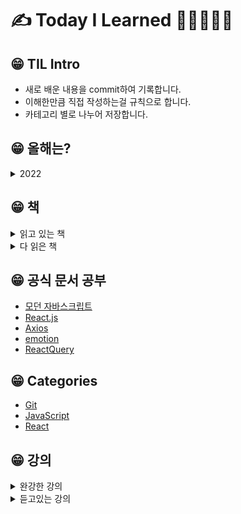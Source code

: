 # ✍ Today I Learned 📙📒📗📘📕

## 😁 TIL Intro

- 새로 배운 내용을 commit하여 기록합니다.<br />
- 이해한만큼 직접 작성하는걸 규칙으로 합니다.<br />
- 카테고리 별로 나누어 저장합니다.

## 😁 올해는?
<details>
<summary>2022</summary>
<div markdown="1">
12월 - 코드숨 프로젝트(edit all), 구글 엔지니어는 이렇게 일한다
<br/>
11월 - 코드숨 프로젝트(edit all)<br/>
10월 - 코드숨 프로젝트(코드숨 공부방 예약), 일상 속 사물이 알려주는 웹 API 디자인 <br/>
09월 - 코드숨 프로젝트(코드숨 사이트) / <a href="www.naver.com">이것이 코딩테스트다</a> / <a href="www.naver.com">코딩인터뷰 완전분석</a> <br/>
08월 - 코드숨 리액트 과정
</div>
</details>

## 😁 책
<details>
<summary>읽고 있는 책</summary>
<div markdown="1">
구글엔지니어는 이렇게 일한다 <br/>
코딩인터뷰 완전분석
</div>
</details>

<details>
<summary>다 읽은 책</summary>
<div markdown="1">
일상 속 사물이 알려주는 웹 API 디자인 <br/>
비전공자를 위한 이해할 수 있는 it 지식
</div>
</details>

## 😁 공식 문서 공부
- [모던 자바스크립트]()
- [React.js]()
- [Axios]()
- [emotion]()
- [ReactQuery]()


## 😁 Categories
- [Git](#git)
- [JavaScript](#javascript)
- [React](#react)

## 😁 강의
<details>
<summary>완강한 강의</summary>
<div markdown="1">
</div>
</details>
<details>
<summary>듣고있는 강의</summary>
<div markdown="1">
<a href="">따라하며 배우는 리액트 A-Z</a>
</div>
</details>
